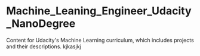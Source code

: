 # Machine_Leaning_Engineer_Udacity_NanoDegree
Content for Udacity's Machine Learning curriculum, which includes projects and their descriptions.
kjkasjkj
